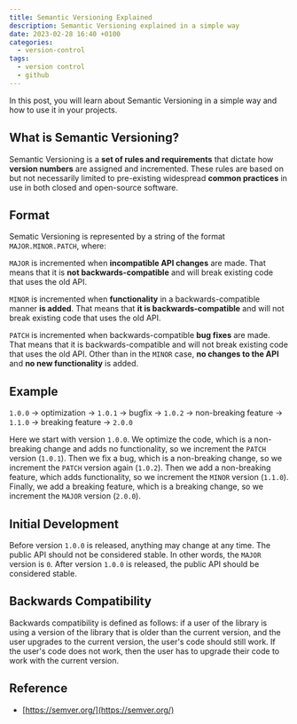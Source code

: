 ```yaml
---
title: Semantic Versioning Explained
description: Semantic Versioning explained in a simple way
date: 2023-02-28 16:40 +0100
categories:
  - version-control
tags:
  - version control
  - github
---
```


In this post, you will learn about Semantic Versioning in a simple way and how to use it in your projects.

## What is Semantic Versioning?

Semantic Versioning is a **set of rules and requirements** that dictate how **version numbers** are assigned and incremented. These rules are based on but not necessarily limited to pre-existing widespread **common practices** in use in both closed and open-source software.

## Format

Sematic Versioning is represented by a string of the format `MAJOR.MINOR.PATCH`, where:

`MAJOR` is incremented when **incompatible API changes** are made. That means that it is **not backwards-compatible** and will break existing code that uses the old API.

`MINOR` is incremented when **functionality** in a backwards-compatible manner **is added**. That means that **it is backwards-compatible** and will not break existing code that uses the old API.

`PATCH` is incremented when backwards-compatible **bug fixes** are made. That means that it is backwards-compatible and will not break existing code that uses the old API. Other than in the `MINOR` case, **no changes to the API** and **no new functionality** is added.

## Example

`1.0.0` -> optimization -> `1.0.1` -> bugfix -> `1.0.2` -> non-breaking feature -> `1.1.0` -> breaking feature -> `2.0.0`

Here we start with version `1.0.0`. We optimize the code, which is a non-breaking change and adds no functionality, so we increment the `PATCH` version (`1.0.1`).  Then we fix a bug, which is a non-breaking change, so we increment the `PATCH` version again (`1.0.2`). Then we add a non-breaking feature, which adds functionality, so we increment the `MINOR` version (`1.1.0`). Finally, we add a breaking feature, which is a breaking change, so we increment the `MAJOR` version (`2.0.0`).

## Initial Development

Before version `1.0.0` is released, anything may change at any time. The public API should not be considered stable. In other words, the `MAJOR` version is `0`. After version `1.0.0` is released, the public API should be considered stable.

## Backwards Compatibility

Backwards compatibility is defined as follows: if a user of the library is using a version of the library that is older than the current version, and the user upgrades to the current version, the user's code should still work. If the user's code does not work, then the user has to upgrade their code to work with the current version.

## Reference

- [https://semver.org/](https://semver.org/)
